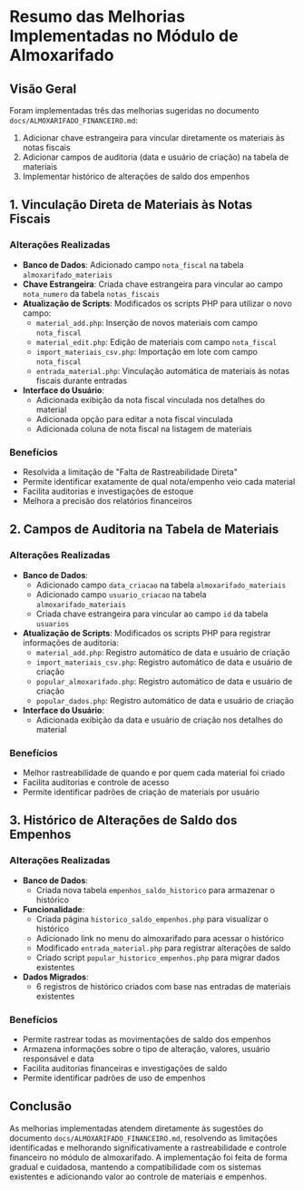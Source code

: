 # Resumo das Melhorias Implementadas no Módulo de Almoxarifado

## Visão Geral

Foram implementadas três das melhorias sugeridas no documento `docs/ALMOXARIFADO_FINANCEIRO.md`:

1. Adicionar chave estrangeira para vincular diretamente os materiais às notas fiscais
2. Adicionar campos de auditoria (data e usuário de criação) na tabela de materiais
3. Implementar histórico de alterações de saldo dos empenhos

## 1. Vinculação Direta de Materiais às Notas Fiscais

### Alterações Realizadas

- **Banco de Dados**: Adicionado campo `nota_fiscal` na tabela `almoxarifado_materiais`
- **Chave Estrangeira**: Criada chave estrangeira para vincular ao campo `nota_numero` da tabela `notas_fiscais`
- **Atualização de Scripts**: Modificados os scripts PHP para utilizar o novo campo:
  - `material_add.php`: Inserção de novos materiais com campo `nota_fiscal`
  - `material_edit.php`: Edição de materiais com campo `nota_fiscal`
  - `import_materiais_csv.php`: Importação em lote com campo `nota_fiscal`
  - `entrada_material.php`: Vinculação automática de materiais às notas fiscais durante entradas
- **Interface do Usuário**: 
  - Adicionada exibição da nota fiscal vinculada nos detalhes do material
  - Adicionada opção para editar a nota fiscal vinculada
  - Adicionada coluna de nota fiscal na listagem de materiais

### Benefícios

- Resolvida a limitação de "Falta de Rastreabilidade Direta"
- Permite identificar exatamente de qual nota/empenho veio cada material
- Facilita auditorias e investigações de estoque
- Melhora a precisão dos relatórios financeiros

## 2. Campos de Auditoria na Tabela de Materiais

### Alterações Realizadas

- **Banco de Dados**: 
  - Adicionado campo `data_criacao` na tabela `almoxarifado_materiais`
  - Adicionado campo `usuario_criacao` na tabela `almoxarifado_materiais`
  - Criada chave estrangeira para vincular ao campo `id` da tabela `usuarios`
- **Atualização de Scripts**: Modificados os scripts PHP para registrar informações de auditoria:
  - `material_add.php`: Registro automático de data e usuário de criação
  - `import_materiais_csv.php`: Registro automático de data e usuário de criação
  - `popular_almoxarifado.php`: Registro automático de data e usuário de criação
  - `popular_dados.php`: Registro automático de data e usuário de criação
- **Interface do Usuário**: 
  - Adicionada exibição da data e usuário de criação nos detalhes do material

### Benefícios

- Melhor rastreabilidade de quando e por quem cada material foi criado
- Facilita auditorias e controle de acesso
- Permite identificar padrões de criação de materiais por usuário

## 3. Histórico de Alterações de Saldo dos Empenhos

### Alterações Realizadas

- **Banco de Dados**: 
  - Criada nova tabela `empenhos_saldo_historico` para armazenar o histórico
- **Funcionalidade**: 
  - Criada página `historico_saldo_empenhos.php` para visualizar o histórico
  - Adicionado link no menu do almoxarifado para acessar o histórico
  - Modificado `entrada_material.php` para registrar alterações de saldo
  - Criado script `popular_historico_empenhos.php` para migrar dados existentes
- **Dados Migrados**: 
  - 6 registros de histórico criados com base nas entradas de materiais existentes

### Benefícios

- Permite rastrear todas as movimentações de saldo dos empenhos
- Armazena informações sobre o tipo de alteração, valores, usuário responsável e data
- Facilita auditorias financeiras e investigações de saldo
- Permite identificar padrões de uso de empenhos

## Conclusão

As melhorias implementadas atendem diretamente às sugestões do documento `docs/ALMOXARIFADO_FINANCEIRO.md`, resolvendo as limitações identificadas e melhorando significativamente a rastreabilidade e controle financeiro no módulo de almoxarifado. A implementação foi feita de forma gradual e cuidadosa, mantendo a compatibilidade com os sistemas existentes e adicionando valor ao controle de materiais e empenhos.